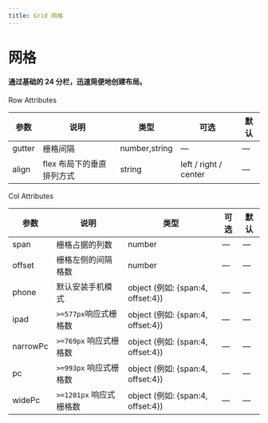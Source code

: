 ```yaml
---
title: Grid 网格
---
```

# 网格

#### 通过基础的 24 分栏，迅速简便地创建布局。
<ClientOnly>
<grid-demos />
</ClientOnly>

Row Attributes

| 参数   | 说明                      | 类型          | 可选                  | 默认 |
| ------ | ------------------------- | ------------- | --------------------- | ---- |
| gutter | 栅格间隔                  | number,string | —                     | —    |
| align  | flex 布局下的垂直排列方式 | string        | left / right / center | —    |

Col Attributes

| 参数     | 说明                    | 类型                              | 可选 | 默认 |
| -------- | ----------------------- | --------------------------------- | ---- | ---- |
| span     | 栅格占据的列数          | number                            | —    | —    |
| offset   | 栅格左侧的间隔格数      | number                            | —    | —    |
| phone    | 默认安装手机模式        | object (例如: {span:4, offset:4}) | —    | —    |
| ipad     | `>=577px`响应式栅格数   | object (例如: {span:4, offset:4}) | —    | —    |
| narrowPc | `>=769px` 响应式栅格数  | object (例如: {span:4, offset:4}) | —    | —    |
| pc       | `>=993px` 响应式栅格数  | object (例如: {span:4, offset:4}) | —    | —    |
| widePc   | `>=1201px` 响应式栅格数 | object (例如: {span:4, offset:4}) | —    | —    |

